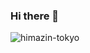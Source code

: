 ### Hi there 👋

<img src="https://komarev.com/ghpvc/?username=himazin-tokyo&style=flat" alt="himazin-tokyo" />
